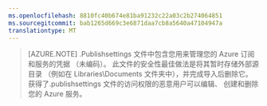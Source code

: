 ```yaml
---
ms.openlocfilehash: 8810fc40b674e81ba91232c22a03c2b274064851
ms.sourcegitcommit: bab1265d669c3e6871daa7cb8a5640a47104947a
translationtype: MT
---
```

> [AZURE.NOTE]
> .Publishsettings 文件中包含您用来管理您的 Azure 订阅和服务的凭据 （未编码）。 此文件的安全性最佳做法是将其暂时存储外部源目录 （例如在 Libraries\Documents 文件夹中），并完成导入后删除它。 获得了.publishsettings 文件的访问权限的恶意用户可以编辑、 创建和删除您的 Azure 服务。

